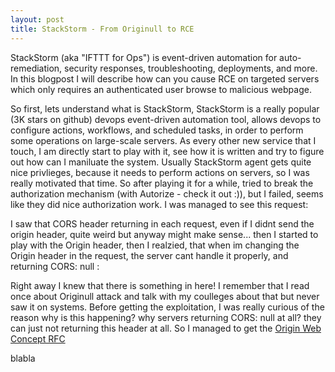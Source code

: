 ```yaml
---
layout: post
title: StackStorm - From Originull to RCE
---
```


StackStorm (aka "IFTTT for Ops") is event-driven automation for auto-remediation, security responses, troubleshooting, deployments, and more.
In this blogpost I will describe how can you cause RCE on targeted servers which only requires an authenticated user browse to malicious webpage.

So first, lets understand what is StackStorm, StackStorm is a really popular (3K stars on github) devops event-driven automation tool, allows devops to configure actions, workflows, and scheduled tasks, in order to perform some operations on large-scale servers.
As every other new service that I touch, I am directly start to play with it, see how it is written and try to figure out how can I maniluate the system.
Usually StackStorm agent gets quite nice privlieges, because it needs to perform actions on servers, so I was really motivated that time.
So after playing it for a while, tried to break the authorization mechanism (with Autorize - check it out :)), but I failed, seems like they did nice authorization work.
I was managed to see this request:
<img>

I saw that CORS header returning in each request, even if I didnt send the origin header, quite weird but anyway might make sense... then I started to play with the Origin header, then I realzied, that when im changing the Origin header in the request, the server cant handle it properly, and returning CORS: null :
<img>

Right away I knew that there is something in here! I remember that I read once about Originull attack<link to bugsec> and talk with my coulleges about that but never saw it on systems.
Before getting the exploitation, I was really curious of the reason why is this happening? why servers returning CORS: null at all? they can just not returning this header at all.
So I managed to get the [Origin Web Concept RFC](https://tools.ietf.org/html/rfc6454)

blabla 
